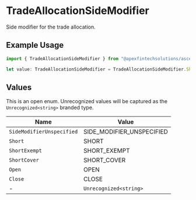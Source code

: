 # TradeAllocationSideModifier

Side modifier for the trade allocation.

## Example Usage

```typescript
import { TradeAllocationSideModifier } from "@apexfintechsolutions/ascend-sdk/models/components";

let value: TradeAllocationSideModifier = TradeAllocationSideModifier.Short;
```

## Values

This is an open enum. Unrecognized values will be captured as the `Unrecognized<string>` branded type.

| Name                      | Value                     |
| ------------------------- | ------------------------- |
| `SideModifierUnspecified` | SIDE_MODIFIER_UNSPECIFIED |
| `Short`                   | SHORT                     |
| `ShortExempt`             | SHORT_EXEMPT              |
| `ShortCover`              | SHORT_COVER               |
| `Open`                    | OPEN                      |
| `Close`                   | CLOSE                     |
| -                         | `Unrecognized<string>`    |